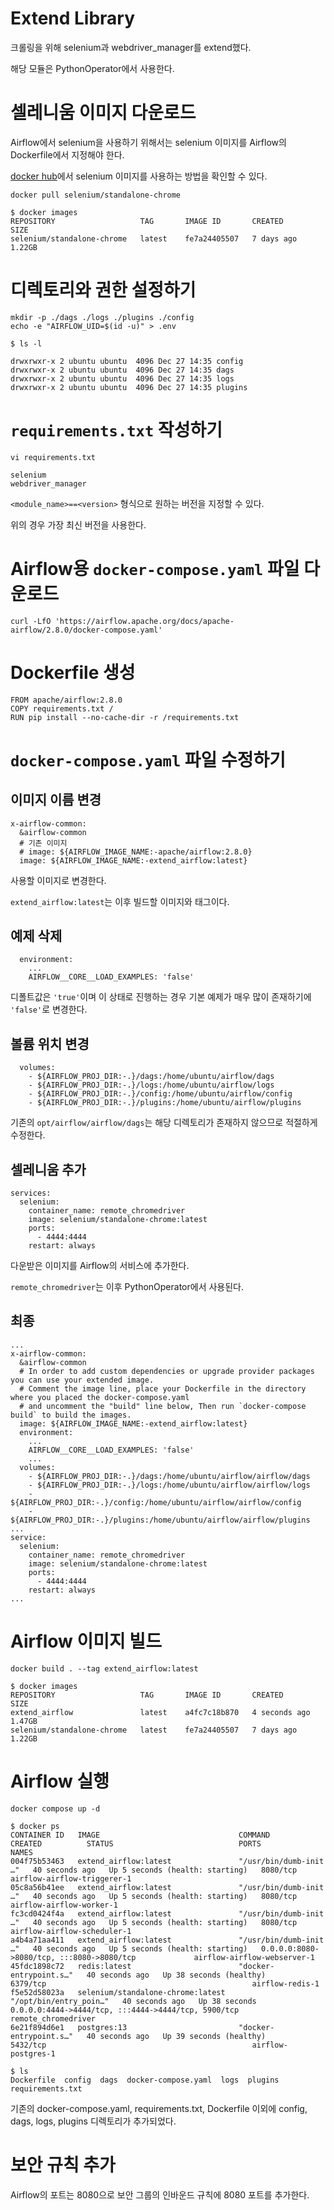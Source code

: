 # Extend Library
크롤링을 위해 selenium과 webdriver_manager를 extend했다.

해당 모듈은 PythonOperator에서 사용한다.

# 셀레니움 이미지 다운로드
Airflow에서 selenium을 사용하기 위해서는 selenium 이미지를 Airflow의 Dockerfile에서 지정해야 한다.

[docker hub](https://hub.docker.com/r/selenium/standalone-chrome)에서 selenium 이미지를 사용하는 방법을 확인할 수 있다.
```
docker pull selenium/standalone-chrome
```

```
$ docker images
REPOSITORY                   TAG       IMAGE ID       CREATED      SIZE
selenium/standalone-chrome   latest    fe7a24405507   7 days ago   1.22GB
```

# 디렉토리와 권한 설정하기
```
mkdir -p ./dags ./logs ./plugins ./config
echo -e "AIRFLOW_UID=$(id -u)" > .env
```
```
$ ls -l

drwxrwxr-x 2 ubuntu ubuntu  4096 Dec 27 14:35 config
drwxrwxr-x 2 ubuntu ubuntu  4096 Dec 27 14:35 dags
drwxrwxr-x 2 ubuntu ubuntu  4096 Dec 27 14:35 logs
drwxrwxr-x 2 ubuntu ubuntu  4096 Dec 27 14:35 plugins
```

# `requirements.txt` 작성하기
```
vi requirements.txt

selenium
webdriver_manager
```
`<module_name>==<version>` 형식으로 원하는 버전을 지정할 수 있다.

위의 경우 가장 최신 버전을 사용한다.

# Airflow용 `docker-compose.yaml` 파일 다운로드
```
curl -LfO 'https://airflow.apache.org/docs/apache-airflow/2.8.0/docker-compose.yaml'
```

# Dockerfile 생성
```
FROM apache/airflow:2.8.0
COPY requirements.txt /
RUN pip install --no-cache-dir -r /requirements.txt
```

# `docker-compose.yaml` 파일 수정하기
## **이미지 이름 변경**
```
x-airflow-common:
  &airflow-common
  # 기존 이미지
  # image: ${AIRFLOW_IMAGE_NAME:-apache/airflow:2.8.0}
  image: ${AIRFLOW_IMAGE_NAME:-extend_airflow:latest}
```
사용할 이미지로 변경한다.

`extend_airflow:latest`는 이후 빌드할 이미지와 태그이다.

## **예제 삭제**
```
  environment:
    ...
    AIRFLOW__CORE__LOAD_EXAMPLES: 'false'
```
디폴트값은 `'true'`이며 이 상태로 진행하는 경우 기본 예제가 매우 많이 존재하기에 `'false'`로 변경한다.

## **볼륨 위치 변경**
```
  volumes:
    - ${AIRFLOW_PROJ_DIR:-.}/dags:/home/ubuntu/airflow/dags
    - ${AIRFLOW_PROJ_DIR:-.}/logs:/home/ubuntu/airflow/logs
    - ${AIRFLOW_PROJ_DIR:-.}/config:/home/ubuntu/airflow/config
    - ${AIRFLOW_PROJ_DIR:-.}/plugins:/home/ubuntu/airflow/plugins
```
기존의 `opt/airflow/airflow/dags`는 해당 디렉토리가 존재하지 않으므로 적절하게 수정한다.

## **셀레니움 추가**
```
services:
  selenium:
    container_name: remote_chromedriver
    image: selenium/standalone-chrome:latest
    ports:
      - 4444:4444
    restart: always
```
다운받은 이미지를 Airflow의 서비스에 추가한다.

`remote_chromedriver`는 이후 PythonOperator에서 사용된다.

## **최종**
```
...
x-airflow-common:
  &airflow-common
  # In order to add custom dependencies or upgrade provider packages you can use your extended image.
  # Comment the image line, place your Dockerfile in the directory where you placed the docker-compose.yaml
  # and uncomment the "build" line below, Then run `docker-compose build` to build the images.
  image: ${AIRFLOW_IMAGE_NAME:-extend_airflow:latest}
  environment:
    ...
    AIRFLOW__CORE__LOAD_EXAMPLES: 'false'
    ...
  volumes:
    - ${AIRFLOW_PROJ_DIR:-.}/dags:/home/ubuntu/airflow/airflow/dags
    - ${AIRFLOW_PROJ_DIR:-.}/logs:/home/ubuntu/airflow/airflow/logs
    - ${AIRFLOW_PROJ_DIR:-.}/config:/home/ubuntu/airflow/airflow/config
    - ${AIRFLOW_PROJ_DIR:-.}/plugins:/home/ubuntu/airflow/airflow/plugins
...
service:
  selenium:
    container_name: remote_chromedriver
    image: selenium/standalone-chrome:latest
    ports:
      - 4444:4444
    restart: always
...
```

# Airflow 이미지 빌드
```
docker build . --tag extend_airflow:latest
```
```
$ docker images
REPOSITORY                   TAG       IMAGE ID       CREATED         SIZE
extend_airflow               latest    a4fc7c18b870   4 seconds ago   1.47GB
selenium/standalone-chrome   latest    fe7a24405507   7 days ago      1.22GB
```

# Airflow 실행
```
docker compose up -d
```
```
$ docker ps
CONTAINER ID   IMAGE                               COMMAND                  CREATED          STATUS                            PORTS                                                 NAMES
004f75b53463   extend_airflow:latest               "/usr/bin/dumb-init …"   40 seconds ago   Up 5 seconds (health: starting)   8080/tcp                                              airflow-airflow-triggerer-1
05c8a56b41ee   extend_airflow:latest               "/usr/bin/dumb-init …"   40 seconds ago   Up 5 seconds (health: starting)   8080/tcp                                              airflow-airflow-worker-1
fc3cd0424f4a   extend_airflow:latest               "/usr/bin/dumb-init …"   40 seconds ago   Up 5 seconds (health: starting)   8080/tcp                                              airflow-airflow-scheduler-1
a4b4a71aa411   extend_airflow:latest               "/usr/bin/dumb-init …"   40 seconds ago   Up 5 seconds (health: starting)   0.0.0.0:8080->8080/tcp, :::8080->8080/tcp             airflow-airflow-webserver-1
45fdc1898c72   redis:latest                        "docker-entrypoint.s…"   40 seconds ago   Up 38 seconds (healthy)           6379/tcp                                              airflow-redis-1
f5e52d58023a   selenium/standalone-chrome:latest   "/opt/bin/entry_poin…"   40 seconds ago   Up 38 seconds                     0.0.0.0:4444->4444/tcp, :::4444->4444/tcp, 5900/tcp   remote_chromedriver
6e21f894d6e1   postgres:13                         "docker-entrypoint.s…"   40 seconds ago   Up 39 seconds (healthy)           5432/tcp                                              airflow-postgres-1
```
```
$ ls
Dockerfile  config  dags  docker-compose.yaml  logs  plugins  requirements.txt
```
기존의 docker-compose.yaml, requirements.txt, Dockerfile 이외에 config, dags, logs, plugins 디렉토리가 추가되었다.
# 보안 규칙 추가
Airflow의 포트는 8080으로 보안 그룹의 인바운드 규칙에 8080 포트를 추가한다.
